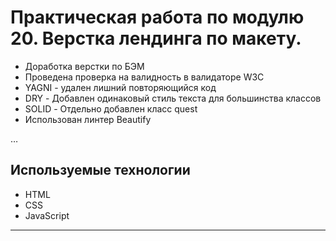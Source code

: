 # Практическая работа по модулю 20. Верстка лендинга по макету.


* Доработка верстки по БЭМ
* Проведена проверка на валидность в валидаторе W3C
* YAGNI - удален лишний повторяющийся код
* DRY - Добавлен одинаковый стиль текста для большинства классов
* SOLID - Отдельно добавлен класс quest
* Использован линтер Beautify

…

## Используемые технологии

* HTML
* CSS
* JavaScript


---
